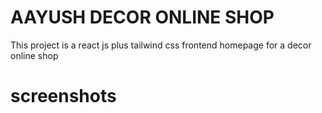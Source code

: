 # AAYUSH DECOR ONLINE SHOP
This project is a react js  plus tailwind css frontend homepage for a decor online shop
# screenshots
